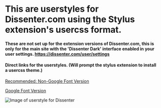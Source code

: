 # This are userstyles for Dissenter.com using the Stylus extension's usercss format.

#### These are not set up for the extension versions of Dissenter.com, this is only for the main site with the 'Dissenter Dark' interface enabled in your user settings. https://dissenter.com/user/settings


#### Direct links for the userstyles. (Will prompt the stylus extension to install a usercss theme.)

[Recommended: Non-Google Font Version](https://github.com/FexelDigital/hacker-dissenter/raw/master/hacker-dissenter-nogoogle.user.css)

[Google Font Version](https://github.com/FexelDigital/hacker-dissenter/raw/master/hacker-dissenter-google.user.css)

![Image of userstyle for Dissenter](https://github.com/FexelDigital/hacker-dissenter/blob/master/DissenterCSS.png)
